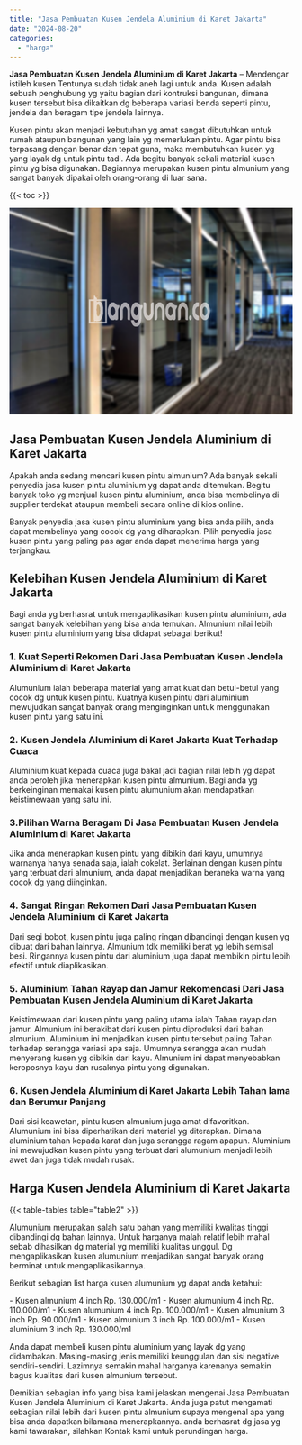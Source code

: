 ```yaml
---
title: "Jasa Pembuatan Kusen Jendela Aluminium di Karet Jakarta"
date: "2024-08-20"
categories: 
  - "harga"
---
```


**Jasa Pembuatan Kusen Jendela Aluminium di Karet Jakarta** – Mendengar istileh kusen Tentunya sudah tidak aneh lagi untuk anda. Kusen adalah sebuah penghubung yg yaitu bagian dari kontruksi bangunan, dimana kusen tersebut bisa dikaitkan dg beberapa variasi benda seperti pintu, jendela dan beragam tipe jendela lainnya.

Kusen pintu akan menjadi kebutuhan yg amat sangat dibutuhkan untuk rumah ataupun bangunan yang lain yg memerlukan pintu. Agar pintu bisa terpasang dengan benar dan tepat guna, maka membutuhkan kusen yg yang layak dg untuk pintu tadi. Ada begitu banyak sekali material kusen pintu yg bisa digunakan. Bagiannya merupakan kusen pintu almunium yang sangat banyak dipakai oleh orang-orang di luar sana.

{{< toc >}}

![Jasa Pembuatan Kusen Jendela Aluminium di Karet Jakarta](/images/harga-kusen-jendela-alumunium-45.png)

## Jasa Pembuatan Kusen Jendela Aluminium di Karet Jakarta

Apakah anda sedang mencari kusen pintu almunium? Ada banyak sekali penyedia jasa kusen pintu aluminium yg dapat anda ditemukan. Begitu banyak toko yg menjual kusen pintu aluminium, anda bisa membelinya di supplier terdekat ataupun membeli secara online di kios online.

Banyak penyedia jasa kusen pintu aluminium yang bisa anda pilih, anda dapat membelinya yang cocok dg yang diharapkan. Pilih penyedia jasa kusen pintu yang paling pas agar anda dapat menerima harga yang terjangkau.

## Kelebihan Kusen Jendela Aluminium di Karet Jakarta

Bagi anda yg berhasrat untuk mengaplikasikan kusen pintu aluminium, ada sangat banyak kelebihan yang bisa anda temukan. Almunium nilai lebih kusen pintu aluminium yang bisa didapat sebagai berikut!

### 1\. Kuat Seperti Rekomen Dari Jasa Pembuatan Kusen Jendela Aluminium di Karet Jakarta

Alumunium ialah beberapa material yang amat kuat dan betul-betul yang cocok dg untuk kusen pintu. Kuatnya kusen pintu dari aluminium mewujudkan sangat banyak orang menginginkan untuk menggunakan kusen pintu yang satu ini.

### 2\. Kusen Jendela Aluminium di Karet Jakarta Kuat Terhadap Cuaca

Aluminium kuat kepada cuaca juga bakal jadi bagian nilai lebih yg dapat anda peroleh jika menerapkan kusen pintu almunium. Bagi anda yg berkeinginan memakai kusen pintu alumunium akan mendapatkan keistimewaan yang satu ini.

### 3.Pilihan Warna Beragam Di Jasa Pembuatan Kusen Jendela Aluminium di Karet Jakarta

Jika anda menerapkan kusen pintu yang dibikin dari kayu, umumnya warnanya hanya senada saja, ialah cokelat. Berlainan dengan kusen pintu yang terbuat dari almunium, anda dapat menjadikan beraneka warna yang cocok dg yang diinginkan.

### 4\. Sangat Ringan Rekomen Dari Jasa Pembuatan Kusen Jendela Aluminium di Karet Jakarta

Dari segi bobot, kusen pintu juga paling ringan dibandingi dengan kusen yg dibuat dari bahan lainnya. Almunium tdk memiliki berat yg lebih semisal besi. Ringannya kusen pintu dari aluminium juga dapat membikin pintu lebih efektif untuk diaplikasikan.

### 5\. Aluminium Tahan Rayap dan Jamur Rekomendasi Dari Jasa Pembuatan Kusen Jendela Aluminium di Karet Jakarta

Keistimewaan dari kusen pintu yang paling utama ialah Tahan rayap dan jamur. Almunium ini berakibat dari kusen pintu diproduksi dari bahan almunium. Aluminium ini menjadikan kusen pintu tersebut paling Tahan terhadap serangga variasi apa saja. Umumnya serangga akan mudah menyerang kusen yg dibikin dari kayu. Almunium ini dapat menyebabkan keroposnya kayu dan rusaknya pintu yang digunakan.

### 6\. Kusen Jendela Aluminium di Karet Jakarta Lebih Tahan lama dan Berumur Panjang

Dari sisi keawetan, pintu kusen almunium juga amat difavoritkan. Alumunium ini bisa diperhatikan dari material yg diterapkan. Dimana aluminium tahan kepada karat dan juga serangga ragam apapun. Aluminium ini mewujudkan kusen pintu yang terbuat dari alumunium menjadi lebih awet dan juga tidak mudah rusak.

## Harga Kusen Jendela Aluminium di Karet Jakarta

{{< table-tables table="table2" >}}

Alumunium merupakan salah satu bahan yang memiliki kwalitas tinggi dibandingi dg bahan lainnya. Untuk harganya malah relatif lebih mahal sebab dihasilkan dg material yg memiliki kualitas unggul. Dg mengaplikasikan kusen alumunium menjadikan sangat banyak orang berminat untuk mengaplikasikannya.

Berikut sebagian list harga kusen alumunium yg dapat anda ketahui:

\- Kusen almunium 4 inch Rp. 130.000/m1 - Kusen alumunium 4 inch Rp. 110.000/m1 - Kusen alumunium 4 inch Rp. 100.000/m1 - Kusen almunium 3 inch Rp. 90.000/m1 - Kusen almunium 3 inch Rp. 100.000/m1 - Kusen aluminium 3 inch Rp. 130.000/m1

Anda dapat membeli kusen pintu aluminium yang layak dg yang didambakan. Masing-masing jenis memiliki keunggulan dan sisi negative sendiri-sendiri. Lazimnya semakin mahal harganya karenanya semakin bagus kualitas dari kusen almunium tersebut.

Demikian sebagian info yang bisa kami jelaskan mengenai Jasa Pembuatan Kusen Jendela Aluminium di Karet Jakarta. Anda juga patut mengamati sebagian nilai lebih dari kusen pintu almunium supaya mengenal apa yang bisa anda dapatkan bilamana menerapkannya. anda berhasrat dg jasa yg kami tawarakan, silahkan Kontak kami untuk perundingan harga.
